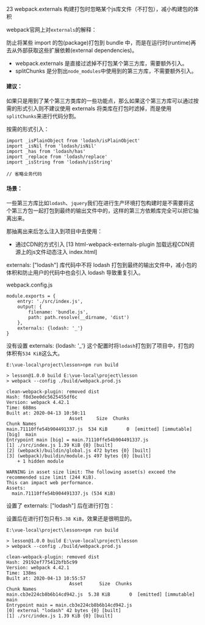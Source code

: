 23 webpack.externals 构建打包时忽略某个js库文件（不打包），减小构建包的体积

webpack官网上对`externals`的解释：

防止将某些 import 的包(package)打包到 bundle 中，而是在运行时(runtime)再去从外部获取这些扩展依赖(external dependencies)。

- webpack.externals 是直接过滤掉不打包某个第三方库，需要额外引入。
- splitChunks 是分割出`node_modules`中使用到的第三方库，不需要额外引入。

#### 建议：
如果只是用到了某个第三方类库的一些功能点，那么如果这个第三方库可以通过按需的形式引入则不建议使用 externals 将类库在打包时滤掉，而是使用`splitChunks`来进行代码分割。

按需的形式引入：

```
import _isPlainObject from 'lodash/isPlainObject'
import _isNil from 'lodash/isNil'
import _has from 'lodash/has'
import _replace from 'lodash/replace'
import _isString from 'lodash/isString'

// 省略业务代码
```


#### 场景：

一些第三方库比如`lodash`、`jquery`我们在进行生产环境打包构建时是不需要将这个第三方包一起打包到最终的输出文件中的，这样的第三方依赖库完全可以把它抽离出来。


那抽离出来后怎么注入到项目中去使用：

- 通过CDN的方式引入 [13 html-webpack-externals-plugin 加载远程CDN资源上的js文件动态注入 index.html]

externals: ["lodash"] 库代码中不将 lodash 打包到最终的输出文件中，减小包的体积和防止用户的代码中也会引入 lodash 导致重复引入。

webpack.config.js

```
module.exports = {
    entry: './src/index.js',
    output: {
        filename: 'bundle.js',
        path: path.resolve(__dirname, 'dist')
    },
    externals: {lodash: '_'}
}
```


没有设置 externals: {lodash: '_'} 这个配置时将`lodash`打包到了项目中，打包的体积有`534 KiB`这么大。

```
E:\vue-local\project\lesson>npm run build

> lesson@1.0.0 build E:\vue-local\project\lesson
> webpack --config ./build/webpack.prod.js

clean-webpack-plugin: removed dist
Hash: f8d3ee0dc5625455df6c
Version: webpack 4.42.1
Time: 688ms
Built at: 2020-04-13 10:50:11
                       Asset     Size  Chunks                                Chunk Names
main.71110ffe54b904491337.js  534 KiB       0  [emitted] [immutable]  [big]  main
Entrypoint main [big] = main.71110ffe54b904491337.js
[1] ./src/index.js 1.39 KiB {0} [built]
[2] (webpack)/buildin/global.js 472 bytes {0} [built]
[3] (webpack)/buildin/module.js 497 bytes {0} [built]
    + 1 hidden module

WARNING in asset size limit: The following asset(s) exceed the recommended size limit (244 KiB).
This can impact web performance.
Assets:
  main.71110ffe54b904491337.js (534 KiB)
```

设置了 externals: ["lodash"] 后在进行打包：

设置后在进行打包只有`5.38 KiB`，效果还是很明显的。

```
E:\vue-local\project\lesson>npm run build

> lesson@1.0.0 build E:\vue-local\project\lesson
> webpack --config ./build/webpack.prod.js

clean-webpack-plugin: removed dist
Hash: 29192ef775412bfb5c99
Version: webpack 4.42.1
Time: 138ms
Built at: 2020-04-13 10:55:57
                       Asset      Size  Chunks                         Chunk Names
main.cb3e224cb8b6b14cd942.js  5.38 KiB       0  [emitted] [immutable]  main
Entrypoint main = main.cb3e224cb8b6b14cd942.js
[0] external "lodash" 42 bytes {0} [built]
[1] ./src/index.js 1.39 KiB {0} [built]
```
